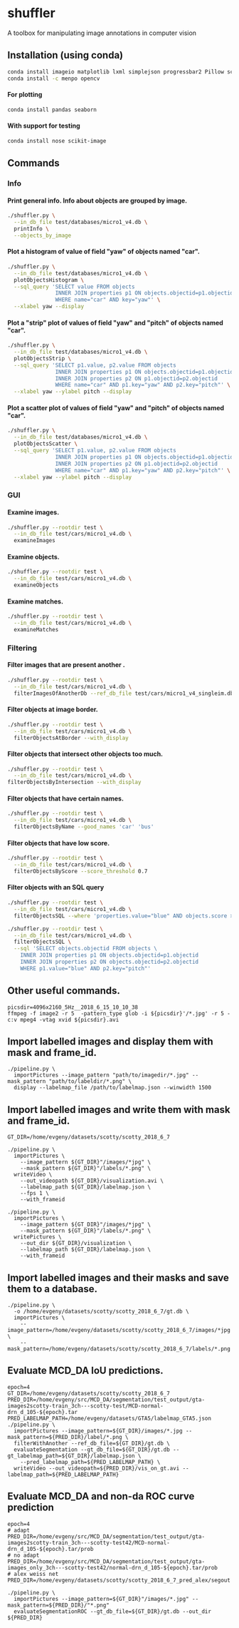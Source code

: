 # shuffler
A toolbox for manipulating image annotations in computer vision

## Installation (using conda)

```bash
conda install imageio matplotlib lxml simplejson progressbar2 Pillow scipy
conda install -c menpo opencv
```

#### For plotting
```bash
conda install pandas seaborn
```

#### With support for testing
```bash
conda install nose scikit-image
```



## Commands

### Info

#### Print general info. Info about objects are grouped by image.
```bash
./shuffler.py \
  --in_db_file test/databases/micro1_v4.db \
  printInfo \
  --objects_by_image
```

#### Plot a histogram of value of field "yaw" of objects named "car".
```bash
./shuffler.py \
  --in_db_file test/databases/micro1_v4.db \
  plotObjectsHistogram \
  --sql_query 'SELECT value FROM objects 
               INNER JOIN properties p1 ON objects.objectid=p1.objectid 
               WHERE name="car" AND key="yaw"' \
  --xlabel yaw --display
```

#### Plot a "strip" plot of values of field "yaw" and "pitch" of objects named "car".
```bash
./shuffler.py \
  --in_db_file test/databases/micro1_v4.db \
  plotObjectsStrip \
  --sql_query 'SELECT p1.value, p2.value FROM objects 
               INNER JOIN properties p1 ON objects.objectid=p1.objectid 
               INNER JOIN properties p2 ON p1.objectid=p2.objectid 
               WHERE name="car" AND p1.key="yaw" AND p2.key="pitch"' \
  --xlabel yaw --ylabel pitch --display
```

#### Plot a scatter plot of values of field "yaw" and "pitch" of objects named "car".
```bash
./shuffler.py \
  --in_db_file test/databases/micro1_v4.db \
  plotObjectsScatter \
  --sql_query 'SELECT p1.value, p2.value FROM objects 
               INNER JOIN properties p1 ON objects.objectid=p1.objectid 
               INNER JOIN properties p2 ON p1.objectid=p2.objectid 
               WHERE name="car" AND p1.key="yaw" AND p2.key="pitch"' \
  --xlabel yaw --ylabel pitch --display
```

### GUI

#### Examine images.
```bash
./shuffler.py --rootdir test \
  --in_db_file test/cars/micro1_v4.db \
  examineImages
```

#### Examine objects.
```bash
./shuffler.py --rootdir test \
  --in_db_file test/cars/micro1_v4.db \
  examineObjects
```

#### Examine matches.
```bash
./shuffler.py --rootdir test \
  --in_db_file test/cars/micro1_v4.db \
  examineMatches
```


### Filtering

#### Filter images that are present another .
```bash
./shuffler.py --rootdir test \
  --in_db_file test/cars/micro1_v4.db \
  filterImagesOfAnotherDb --ref_db_file test/cars/micro1_v4_singleim.db
```

#### Filter objects at image border.
```bash
./shuffler.py --rootdir test \
  --in_db_file test/cars/micro1_v4.db \
  filterObjectsAtBorder --with_display
```

#### Filter objects that intersect other objects too much.
```bash
./shuffler.py --rootdir test \
  --in_db_file test/cars/micro1_v4.db \
filterObjectsByIntersection --with_display
```

#### Filter objects that have certain names.
```bash
./shuffler.py --rootdir test \
  --in_db_file test/cars/micro1_v4.db \
  filterObjectsByName --good_names 'car' 'bus'
```

#### Filter objects that have low score.
```bash
./shuffler.py --rootdir test \
  --in_db_file test/cars/micro1_v4.db \
  filterObjectsByScore --score_threshold 0.7
```

#### Filter objects with an SQL query
```bash
./shuffler.py --rootdir test \
  --in_db_file test/cars/micro1_v4.db \
  filterObjectsSQL --where 'properties.value="blue" AND objects.score > 0.8'

./shuffler.py --rootdir test \
  --in_db_file test/cars/micro1_v4.db \
  filterObjectsSQL \
  --sql 'SELECT objects.objectid FROM objects \
    INNER JOIN properties p1 ON objects.objectid=p1.objectid 
    INNER JOIN properties p2 ON objects.objectid=p2.objectid 
    WHERE p1.value="blue" AND p2.key="pitch"'
```


## Other useful commands.
```
picsdir=4096x2160_5Hz__2018_6_15_10_10_38
ffmpeg -f image2 -r 5  -pattern_type glob -i ${picsdir}'/*.jpg' -r 5 -c:v mpeg4 -vtag xvid ${picsdir}.avi
```

## Import labelled images and display them with mask and frame_id.
```
./pipeline.py \
  importPictures --image_pattern "path/to/imagedir/*.jpg" --mask_pattern "path/to/labeldir/*.png" \
  display --labelmap_file /path/to/labelmap.json --winwidth 1500
```

## Import labelled images and write them with mask and frame_id.
```
GT_DIR=/home/evgeny/datasets/scotty/scotty_2018_6_7

./pipeline.py \
  importPictures \
    --image_pattern ${GT_DIR}"/images/*jpg" \
    --mask_pattern ${GT_DIR}"/labels/*.png" \
  writeVideo \
    --out_videopath ${GT_DIR}/visualization.avi \
    --labelmap_path ${GT_DIR}/labelmap.json \
    --fps 1 \
    --with_frameid

./pipeline.py \
  importPictures \
    --image_pattern ${GT_DIR}"/images/*jpg" \
    --mask_pattern ${GT_DIR}"/labels/*.png" \
  writePictures \
    --out_dir ${GT_DIR}/visualization \
    --labelmap_path ${GT_DIR}/labelmap.json \
    --with_frameid
```

## Import labelled images and their masks and save them to a database.
```
./pipeline.py \
  -o /home/evgeny/datasets/scotty/scotty_2018_6_7/gt.db \
  importPictures \
    --image_pattern=/home/evgeny/datasets/scotty/scotty_2018_6_7/images/*jpg \
    --mask_pattern=/home/evgeny/datasets/scotty/scotty_2018_6_7/labels/*.png
```

## Evaluate MCD_DA IoU predictions.
```
epoch=4
GT_DIR=/home/evgeny/datasets/scotty/scotty_2018_6_7
PRED_DIR=/home/evgeny/src/MCD_DA/segmentation/test_output/gta-images2scotty-train_3ch---scotty-test/MCD-normal-drn_d_105-${epoch}.tar
PRED_LABELMAP_PATH=/home/evgeny/datasets/GTA5/labelmap_GTA5.json
./pipeline.py \
  importPictures --image_pattern=${GT_DIR}/images/*.jpg --mask_pattern=${PRED_DIR}/label/*.png \
  filterWithAnother --ref_db_file=${GT_DIR}/gt.db \
  evaluateSegmentation --gt_db_file=${GT_DIR}/gt.db --gt_labelmap_path=${GT_DIR}/labelmap.json \
    --pred_labelmap_path=${PRED_LABELMAP_PATH} \
  writeVideo --out_videopath=${PRED_DIR}/vis_on_gt.avi --labelmap_path=${PRED_LABELMAP_PATH}
```

## Evaluate MCD_DA and non-da ROC curve prediction
```
epoch=4
# adapt
PRED_DIR=/home/evgeny/src/MCD_DA/segmentation/test_output/gta-images2scotty-train_3ch---scotty-test42/MCD-normal-drn_d_105-${epoch}.tar/prob
# no adapt
PRED_DIR=/home/evgeny/src/MCD_DA/segmentation/test_output/gta-images_only_3ch---scotty-test42/normal-drn_d_105-${epoch}.tar/prob
# alex weiss net
PRED_DIR=/home/evgeny/datasets/scotty/scotty_2018_6_7_pred_alex/segout

./pipeline.py \
  importPictures --image_pattern=${GT_DIR}"/images/*.jpg" --mask_pattern=${PRED_DIR}/"*.png" 
  evaluateSegmentationROC --gt_db_file=${GT_DIR}/gt.db --out_dir ${PRED_DIR}
```
